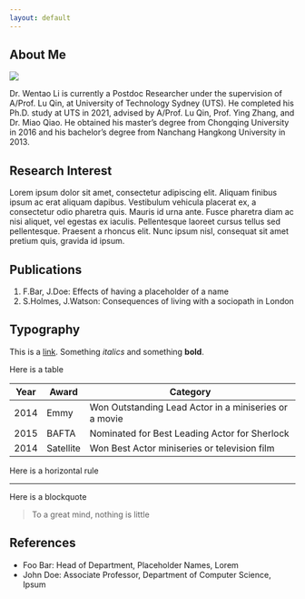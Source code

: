 ```yaml
---
layout: default
---
```


## About Me

<img class="profile-picture" src="sherlock.jpg">

Dr. Wentao Li is currently a Postdoc Researcher under the supervision of A/Prof. Lu Qin, at University of Technology Sydney (UTS). He completed his Ph.D. study at UTS in 2021, advised by A/Prof. Lu Qin, Prof. Ying Zhang, and Dr. Miao Qiao. He obtained his master’s degree from Chongqing University in 2016 and his bachelor’s degree from Nanchang Hangkong University in 2013.

## Research Interest

Lorem ipsum dolor sit amet, consectetur adipiscing elit. Aliquam finibus ipsum ac erat aliquam dapibus. Vestibulum vehicula placerat ex, a consectetur odio pharetra quis. Mauris id urna ante. Fusce pharetra diam ac nisi aliquet, vel egestas ex iaculis. Pellentesque laoreet cursus tellus sed pellentesque. Praesent a rhoncus elit. Nunc ipsum nisl, consequat sit amet pretium quis, gravida id ipsum.

## Publications

1. F.Bar, J.Doe: Effects of having a placeholder of a name
2. S.Holmes, J.Watson: Consequences of living with a sociopath in London

## Typography

This is a [link](http://google.com). Something *italics* and something **bold**.

Here is a table

Year | Award | Category
-----|-------|--------
2014 | Emmy  | Won Outstanding Lead Actor in a miniseries or a movie
2015 | BAFTA | Nominated for Best Leading Actor for Sherlock
2014 | Satellite | Won Best Actor miniseries or television film

Here is a horizontal rule

---

Here is a blockquote

> To a great mind, nothing is little

## References

* Foo Bar: Head of Department, Placeholder Names, Lorem
* John Doe: Associate Professor, Department of Computer Science, Ipsum
